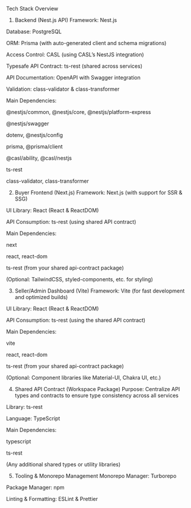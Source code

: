 Tech Stack Overview

1. Backend (Nest.js API)
   Framework: Nest.js

Database: PostgreSQL

ORM: Prisma (with auto-generated client and schema migrations)

Access Control: CASL (using CASL’s NestJS integration)

Typesafe API Contract: ts-rest (shared across services)

API Documentation: OpenAPI with Swagger integration

Validation: class-validator & class-transformer

Main Dependencies:

@nestjs/common, @nestjs/core, @nestjs/platform-express

@nestjs/swagger

dotenv, @nestjs/config

prisma, @prisma/client

@casl/ability, @casl/nestjs

ts-rest

class-validator, class-transformer

2. Buyer Frontend (Next.js)
   Framework: Next.js (with support for SSR & SSG)

UI Library: React (React & ReactDOM)

API Consumption: ts-rest (using shared API contract)

Main Dependencies:

next

react, react-dom

ts-rest (from your shared api-contract package)

(Optional: TailwindCSS, styled-components, etc. for styling)

3. Seller/Admin Dashboard (Vite)
   Framework: Vite (for fast development and optimized builds)

UI Library: React (React & ReactDOM)

API Consumption: ts-rest (using the shared API contract)

Main Dependencies:

vite

react, react-dom

ts-rest (from your shared api-contract package)

(Optional: Component libraries like Material-UI, Chakra UI, etc.)

4. Shared API Contract (Workspace Package)
   Purpose: Centralize API types and contracts to ensure type consistency across all services

Library: ts-rest

Language: TypeScript

Main Dependencies:

typescript

ts-rest

(Any additional shared types or utility libraries)

5. Tooling & Monorepo Management
   Monorepo Manager: Turborepo

Package Manager: npm

Linting & Formatting: ESLint & Prettier
